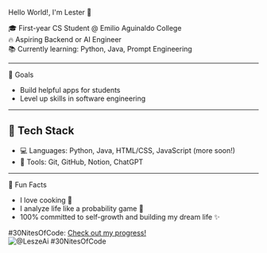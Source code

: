Hello World!, I'm Lester 👋

🎓 First-year CS Student @ Emilio Aguinaldo College  
🔥 Aspiring Backend or AI Engineer  
📚 Currently learning: Python, Java, Prompt Engineering

---

🚀 Goals
- Build helpful apps for students
- Level up skills in software engineering

---

## 🔧 Tech Stack
- 💻 Languages: Python, Java, HTML/CSS, JavaScript (more soon!)
- 🔨 Tools: Git, GitHub, Notion, ChatGPT

---

🎯 Fun Facts
- I love cooking 🍳
- I analyze life like a probability game 🎲
- 100% committed to self-growth and building my dream life ✨

#30NitesOfCode:
  [Check out my progress!](https://www.codedex.io/@LeszeAi/30-nites-of-code)  
  ![@LeszeAi #30NitesOfCode](https://www.codedex.io/api/petStatus?user=LeszeAi)
